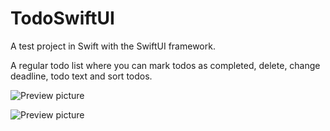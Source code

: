 #  TodoSwiftUI
A test project in Swift with the SwiftUI framework.

A regular todo list where you can mark todos as completed, delete, change deadline, todo text and sort todos.

![Preview picture](https://imgur.com/4E6fD6g.png "Home page")

![Preview picture](https://imgur.com/N4qQEV5.png "Todo details")
